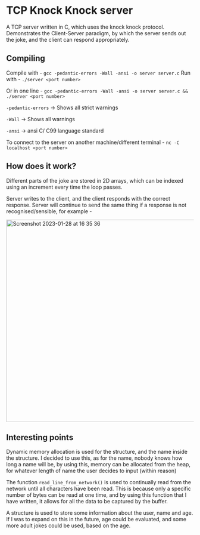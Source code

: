 # TCP Knock Knock server

  A TCP server written in C, which uses the knock knock protocol. Demonstrates the Client-Server paradigm, by which the server sends out the joke, and the client can respond appropriately.

## Compiling

  Compile with - `gcc -pedantic-errors -Wall -ansi -o server server.c`
  Run with - `./server <port number>`

  Or in one line -
  `gcc -pedantic-errors -Wall -ansi -o server server.c && ./server <port number>`

  `-pedantic-errors` -> Shows all strict warnings
  
  `-Wall` -> Shows all warnings 
  
  `-ansi` -> ansi C/ C99 language standard

  To connect to the server on another machine/different terminal -
  `nc -C localhost <port number>`

## How does it work?

  Different parts of the joke are stored in 2D arrays, which can be indexed using an increment every time the loop passes.

  Server writes to the client, and the client responds with the correct response. Server will continue to send the same thing if a response is not 
  recognised/sensible, for example - 
  
  <img width="542" alt="Screenshot 2023-01-28 at 16 35 36" src="https://user-images.githubusercontent.com/68609221/215279257-2aae1b2f-26fe-488f-8531-    
                                                               3018c5d215ea.png">

## Interesting points

  Dynamic memory allocation is used for the structure, and the name inside the structure. I decided to use this, as for the name, nobody knows how long a name will be, by using this, memory can be allocated from the heap, for whatever length of name the user decides to input (within reason)

  The function `read_line_from_network()` is used to continually read from the network until all characters have been read. This is because only a specific number of bytes can be read at one time, and by using this function that I have written, it allows for all the data to be captured by the buffer.
  
   A structure is used to store some information about the user, name and age. If I was to expand on this in the future, age could be evaluated, and some more adult jokes could be used, based on the age.
